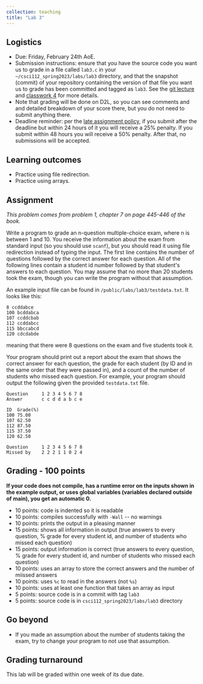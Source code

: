 ```yaml
---
collection: teaching
title: "Lab 3"
---
```


## Logistics
* Due: Friday, February 24th AoE.
* Submission instructions: ensure that you have the source code you want us to
	grade in a file called `lab3.c` in your `~/csci112_spring2023/labs/lab3`
	directory, and that the snapshot (commit) of your repository containing the version of that file you want us to grade has been committed and
	tagged as `lab3`. See the [git lecture](https://lgw2.github.io/teaching/csci112-spring-2023/lectures/lecture2) and [classwork 4](https://lgw2.github.io/teaching/csci112-spring-2023/classwork/classwork4) for more
	details.
* Note that grading will be done on D2L, so you can see comments and
	and detailed breakdown of your score there, but you do not need to submit
	anything there.
* Deadline reminder: per the [late assignment policy](https://lgw2.github.io/teaching/csci112-spring-2023/syllabus/#late-assignment-policies), if you submit after the deadline but within 24 hours of it you will receive a 25% penalty. If you submit within 48 hours you will receive a 50% penalty. After that, no submissions will be accepted.

## Learning outcomes
* Practice using file redirection.
* Practice using arrays.

## Assignment

*This problem comes from problem 1, chapter 7 on page 445-446 of the book.*

Write a program to grade an n-question multiple-choice exam, where n is between
1 and 10. You receive the information about the exam from standard input (so you
should use `scanf`), but you should read it using file redirection instead of
typing the input.
The first line contains the number of questions followed by the correct
answer for each question. All of the following lines contain a student id
number followed by that student's answers to each question. You may assume that
no more than 20 students took the exam, though you can write the program
without
that assumption.

An example input
file can be found in `/public/labs/lab3/testdata.txt`. It looks like this:

```
8 ccddabce
100 bcddabca
107 ccddcbab
112 ccddabcc
115 bbccabcd
120 cdcdabde
```
meaning that there were 8 questions on the exam and five students took it.

Your program should print out a report about the exam that shows the correct
answer for each question, the grade for each student (by ID and in the same
order that they were passed in), and a count of the number of students who
missed each question. For example, your program should output the following
given the provided `testdata.txt` file.
```
Question	 1 2 3 4 5 6 7 8
Answer		 c c d d a b c e

ID	Grade(%)
100	75.00
107	62.50
112	87.50
115	37.50
120	62.50

Question	 1 2 3 4 5 6 7 8
Missed by	 2 2 2 1 1 0 2 4
```

## Grading - 100 points
**If your code does not compile, has a runtime error on the inputs shown in the example output,
or uses global variables (variables declared outside of main), you get an
automatic 0.**
* 10 points: code is indented so it is readable
* 10 points: compiles successfully with `-Wall` -- no warnings
* 10 points: prints the output in a pleasing manner
* 15 points: shows all information in output (true answers to every question, %
	grade for every student id, and number of students who missed each
	question)
* 15 points: output information is correct (true answers to every question, %
	grade for every student id, and number of students who missed each
	question)
* 10 points: uses an array to store the correct answers and the number of miissed answers
* 10 points: uses `%c` to read in the answers (not `%s`)
* 10 points: uses at least one function that takes an array as input
* 5 points: source code is in a commit with tag `lab3`
* 5 points: source code is in `csci112_spring2023/labs/lab3` directory

## Go beyond
* If you made an assumption about the number of students taking the exam, try
	to change your program to not use that assumption.

## Grading turnaround
This lab will be graded within one week of its due date.
